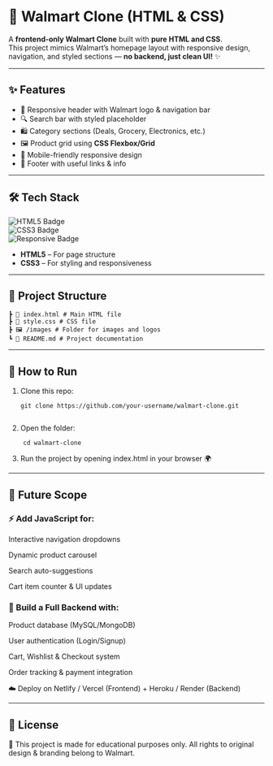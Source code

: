# 🛒 Walmart Clone (HTML & CSS)

A **frontend-only Walmart Clone** built with **pure HTML and CSS**.  
This project mimics Walmart’s homepage layout with responsive design, navigation, and styled sections — **no backend, just clean UI!** ✨  

---

## ✨ Features
- 🎯 Responsive header with Walmart logo & navigation bar  
- 🔍 Search bar with styled placeholder  
- 🛍️ Category sections (Deals, Grocery, Electronics, etc.)  
- 🖼️ Product grid using **CSS Flexbox/Grid**  
- 📱 Mobile-friendly responsive design  
- 🦶 Footer with useful links & info  

---

## 🛠️ Tech Stack
![HTML5 Badge](https://img.shields.io/badge/HTML5-orange?logo=html5&logoColor=white)  
![CSS3 Badge](https://img.shields.io/badge/CSS3-blue?logo=css3&logoColor=white)  
![Responsive Badge](https://img.shields.io/badge/Responsive-Yes-brightgreen?logo=responsive&logoColor=white)  

- **HTML5** – For page structure  
- **CSS3** – For styling and responsiveness  

---

## 📂 Project Structure

```📁 Walmart-Clone
┣ 📄 index.html # Main HTML file
┣ 🎨 style.css # CSS file
┣ 🖼️ /images # Folder for images and logos
┗ 📘 README.md # Project documentation
```


---

## 🚀 How to Run
1. Clone this repo:
   ``` 
   git clone https://github.com/your-username/walmart-clone.git


2. Open the folder:
```
    cd walmart-clone
```
3. Run the project by opening index.html in your browser 🌍

---

## 🎯 Future Scope

### ⚡ Add JavaScript for:

Interactive navigation dropdowns

Dynamic product carousel

Search auto-suggestions

Cart item counter & UI updates

### 🛒 Build a Full Backend with:

Product database (MySQL/MongoDB)

User authentication (Login/Signup)

Cart, Wishlist & Checkout system

Order tracking & payment integration

☁️ Deploy on Netlify / Vercel (Frontend) + Heroku / Render (Backend)

---


## 📄 License

📌 This project is made for educational purposes only.
All rights to original design & branding belong to Walmart.
